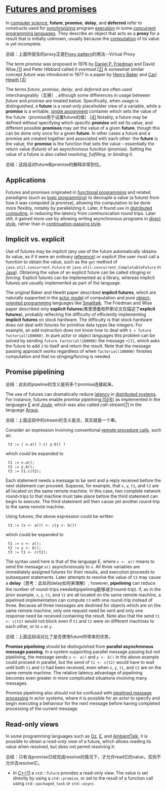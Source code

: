 # [Futures and promises](https://en.wikipedia.org/wiki/Futures_and_promises)

In [computer science](https://en.wikipedia.org/wiki/Computer_science), **future**, **promise**, **delay**, and **deferred** refer to constructs used for [synchronizing](https://en.wikipedia.org/wiki/Synchronization_(computer_science)) program [execution](https://en.wikipedia.org/wiki/Execution_(computing)) in some [concurrent programming languages](https://en.wikipedia.org/wiki/Concurrent_programming_language). They describe an object that acts as a **proxy** for a result that is initially unknown, usually because the [computation](https://en.wikipedia.org/wiki/Computation) of its value is yet incomplete.

总结：上面所提及的proxy正是[Proxy pattern](https://en.wikipedia.org/wiki/Proxy_pattern)的用法--Virtual Proxy

The term *promise* was proposed in 1976 by [Daniel P. Friedman](https://en.wikipedia.org/wiki/Daniel_P._Friedman) and David Wise,[[1\]](https://en.wikipedia.org/wiki/Futures_and_promises#cite_note-1) and Peter Hibbard called it *eventual*.[[2\]](https://en.wikipedia.org/wiki/Futures_and_promises#cite_note-2) A somewhat similar concept *future* was introduced in 1977 in a paper by [Henry Baker](https://en.wikipedia.org/wiki/Henry_Baker_(computer_scientist)) and [Carl Hewitt](https://en.wikipedia.org/wiki/Carl_Hewitt).[[3\]](https://en.wikipedia.org/wiki/Futures_and_promises#cite_note-3)

The terms *future*, *promise*, *delay*, and *deferred* are often used interchangeably（互换）, although some differences in usage between *future* and *promise* are treated below. Specifically, when usage is distinguished, a **future** is a *read-only* placeholder view of a variable, while a **promise** is a writable, [single assignment](https://en.wikipedia.org/wiki/Single_assignment) container which sets the value of the future（promise用于设置future的值）.[[4\]](https://en.wikipedia.org/wiki/Futures_and_promises#cite_note-4) Notably, a future may be defined without specifying which specific **promise** will set its value, and different possible **promises** may set the value of a given **future**, though this can be done only once for a given **future**. In other cases a future and a promise are created together and associated with each other: the **future** is the value, the **promise** is the function that sets the value – essentially the return value (future) of an asynchronous function (promise). Setting the value of a future is also called *resolving*, *fulfilling*, or *binding* it.

总结：这段话对future和promise的解释非常到位。

## Applications

Futures and promises originated in [functional programming](https://en.wikipedia.org/wiki/Functional_programming) and related paradigms (such as [logic programming](https://en.wikipedia.org/wiki/Logic_programming)) to decouple a value (a future) from how it was computed (a promise), allowing the computation to be done more flexibly, notably by parallelizing it. Later, it found use in [distributed computing](https://en.wikipedia.org/wiki/Distributed_computing), in reducing the latency from communication round trips. Later still, it gained more use by allowing writing asynchronous programs in [direct style](https://en.wikipedia.org/wiki/Direct_style), rather than in [continuation-passing style](https://en.wikipedia.org/wiki/Continuation-passing_style).

## Implicit vs. explicit

Use of futures may be *implicit* (any use of the future automatically obtains its value, as if it were an ordinary [reference](https://en.wikipedia.org/wiki/Reference_(programming))) or *explicit* (the user must call a function to obtain the value, such as the `get` method of `java.util.concurrent.Future` or `java.util.concurrent.CompletableFuture` in [Java](https://en.wikipedia.org/wiki/Java_(programming_language))). Obtaining the value of an explicit future can be called *stinging* or *forcing*. Explicit futures can be implemented as a library, whereas implicit futures are usually implemented as part of the language.

The original Baker and Hewitt paper described **implicit futures**, which are naturally supported in the [actor model](https://en.wikipedia.org/wiki/Actor_model) of computation and pure [object-oriented programming](https://en.wikipedia.org/wiki/Object-oriented_programming) languages like [Smalltalk](https://en.wikipedia.org/wiki/Smalltalk). The Friedman and Wise paper described only **explicit futures**(弗里德曼和怀斯论文仅描述了**explicit futures**), probably reflecting the difficulty of efficiently implementing **implicit futures** on stock hardware. The difficulty is that stock hardware does not deal with futures for primitive data types like integers. For example, an add instruction does not know how to deal with `3 + future factorial(100000)`. In pure actor or object languages this problem can be solved by sending `future factorial(100000)` the message `+[3]`, which asks the future to add `3` to itself and return the result. Note that the message passing approach works regardless of when `factorial(100000)` finishes computation and that no stinging/forcing is needed.

## Promise pipelining

总结：此处的pipeline的含义是将多个promise连接起来。

The use of futures can dramatically reduce [latency](https://en.wikipedia.org/wiki/Latency_(engineering)) in [distributed systems](https://en.wikipedia.org/wiki/Distributed_computing). For instance, futures enable *promise pipelining*,[[5\]](https://en.wikipedia.org/wiki/Futures_and_promises#cite_note-5)[[6\]](https://en.wikipedia.org/wiki/Futures_and_promises#cite_note-6) as implemented in the languages [E](https://en.wikipedia.org/wiki/E_(programming_language)) and [Joule](https://en.wikipedia.org/wiki/Joule_(programming_language)), which was also called *call-stream*[[7\]](https://en.wikipedia.org/wiki/Futures_and_promises#cite_note-SIGPLAN_pp._260-7) in the language [Argus](https://en.wikipedia.org/wiki/Argus_(programming_language)).

总结：上面这段中的stream的含义是流，其实就是一个串。

Consider an expression involving conventional [remote procedure calls](https://en.wikipedia.org/wiki/Remote_procedure_call), such as:

```
 t3 := ( x.a() ).c( y.b() )
```

which could be expanded to

```E
 t1 := x.a();
 t2 := y.b();
 t3 := t1.c(t2);
```

Each statement needs a message to be sent and a reply received before the next statement can proceed. Suppose, for example, that `x`, `y`, `t1`, and `t2` are all located on the same remote machine. In this case, two complete network round-trips to that machine must take place before the third statement can begin to execute. The third statement will then cause yet another round-trip to the same remote machine.

Using futures, the above expression could be written

```E
 t3 := (x <- a()) <- c(y <- b())
```

which could be expanded to

```E
 t1 := x <- a();
 t2 := y <- b();
 t3 := t1 <- c(t2);
```

The syntax used here is that of the language E, where `x <- a()` means to send the message `a()` asynchronously to `x`. All three variables are immediately assigned futures for their results, and execution proceeds to subsequent statements. Later attempts to resolve the value of `t3` may cause a **delay**（思考：此处的delay如何来理解）; however, **pipelining** can reduce the number of round-trips needed(pipelining能够减少round-trip). If, as in the prior example, `x`, `y`, `t1`, and `t2` are all located on the same remote machine, a pipelined implementation can compute `t3` with one round-trip instead of three. Because all three messages are destined for objects which are on the same remote machine, only one request need be sent and only one response need be received containing the result. Note also that the send `t1 <- c(t2)` would not block even if `t1` and `t2` were on different machines to each other, or to `x` or `y`.

总结：上面这段话对比了是否使用future所带来的优势。

**Promise pipelining** should be distinguished from **parallel asynchronous message passing**. In a system supporting parallel message passing but not pipelining, the message sends `x <- a()` and `y <- b()` in the above example could proceed in parallel, but the send of `t1 <- c(t2)` would have to wait until both `t1` and `t2` had been received, even when `x`, `y`, `t1`, and `t2` are on the same remote machine. The relative latency advantage of pipelining becomes even greater in more complicated situations involving many messages.

Promise pipelining also should not be confused with [pipelined message processing](https://en.wikipedia.org/wiki/Actor_model#No_requirement_on_order_of_message_arrival) in actor systems, where it is possible for an actor to specify and begin executing a behaviour for the next message before having completed processing of the current message.

## Read-only views

In some programming languages such as [Oz](https://en.wikipedia.org/wiki/Oz_(programming_language)), [E](https://en.wikipedia.org/wiki/E_(programming_language)), and [AmbientTalk](https://en.wikipedia.org/wiki/AmbientTalk), it is possible to obtain a *read-only view* of a future, which allows reading its value when resolved, but does not permit resolving it:

总结：只有当promise已经完成resolve的情况下，才允许read它的value，否则不允许去resolve它。

- In [C++11](https://en.wikipedia.org/wiki/C%2B%2B11) a `std::future` provides a read-only view. The value is set directly by using a `std::promise`, or set to the result of a function call using `std::packaged_task` or `std::async`.


